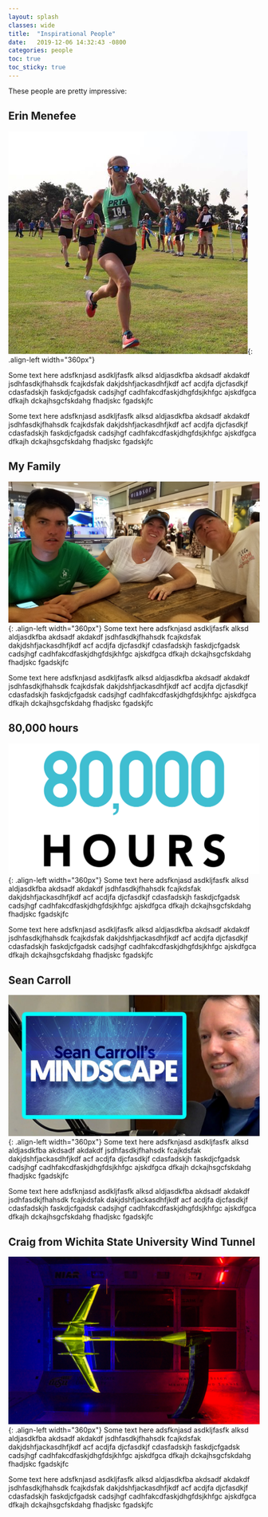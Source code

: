 ```yaml
---
layout: splash
classes: wide
title:  "Inspirational People"
date:   2019-12-06 14:32:43 -0800
categories: people
toc: true
toc_sticky: true
---
```


These people are pretty impressive:

## Erin Menefee

![Erin running](/assets/images/erin_running.jpeg){: .align-left width="360px"} 

Some text here adsfknjasd asdkljfasfk  alksd aldjasdkfba akdsadf akdakdf jsdhfasdkjfhahsdk fcajkdsfak dakjdshfjackasdhfjkdf acf acdjfa djcfasdkjf cdasfadskjh faskdjcfgadsk cadsjhgf cadhfakcdfaskjdhgfdsjkhfgc ajskdfgca dfkajh dckajhsgcfskdahg fhadjskc fgadskjfc

Some text here adsfknjasd asdkljfasfk  alksd aldjasdkfba akdsadf akdakdf jsdhfasdkjfhahsdk fcajkdsfak dakjdshfjackasdhfjkdf acf acdjfa djcfasdkjf cdasfadskjh faskdjcfgadsk cadsjhgf cadhfakcdfaskjdhgfdsjkhfgc ajskdfgca dfkajh dckajhsgcfskdahg fhadjskc fgadskjfc

## My Family
![My family](/assets/images/mom_dad_sean.jpg){: .align-left width="360px"} 
Some text here adsfknjasd asdkljfasfk  alksd aldjasdkfba akdsadf akdakdf jsdhfasdkjfhahsdk fcajkdsfak dakjdshfjackasdhfjkdf acf acdjfa djcfasdkjf cdasfadskjh faskdjcfgadsk cadsjhgf cadhfakcdfaskjdhgfdsjkhfgc ajskdfgca dfkajh dckajhsgcfskdahg fhadjskc fgadskjfc

Some text here adsfknjasd asdkljfasfk  alksd aldjasdkfba akdsadf akdakdf jsdhfasdkjfhahsdk fcajkdsfak dakjdshfjackasdhfjkdf acf acdjfa djcfasdkjf cdasfadskjh faskdjcfgadsk cadsjhgf cadhfakcdfaskjdhgfdsjkhfgc ajskdfgca dfkajh dckajhsgcfskdahg fhadjskc fgadskjfc

## 80,000 hours
![80,000 Hours logo](/assets/images/80000_hours.png){: .align-left width="360px"} 
Some text here adsfknjasd asdkljfasfk  alksd aldjasdkfba akdsadf akdakdf jsdhfasdkjfhahsdk fcajkdsfak dakjdshfjackasdhfjkdf acf acdjfa djcfasdkjf cdasfadskjh faskdjcfgadsk cadsjhgf cadhfakcdfaskjdhgfdsjkhfgc ajskdfgca dfkajh dckajhsgcfskdahg fhadjskc fgadskjfc

Some text here adsfknjasd asdkljfasfk  alksd aldjasdkfba akdsadf akdakdf jsdhfasdkjfhahsdk fcajkdsfak dakjdshfjackasdhfjkdf acf acdjfa djcfasdkjf cdasfadskjh faskdjcfgadsk cadsjhgf cadhfakcdfaskjdhgfdsjkhfgc ajskdfgca dfkajh dckajhsgcfskdahg fhadjskc fgadskjfc


## Sean Carroll
![Sean Carroll](/assets/images/sean_carroll_mindscape.jpg){: .align-left width="360px"} 
Some text here adsfknjasd asdkljfasfk  alksd aldjasdkfba akdsadf akdakdf jsdhfasdkjfhahsdk fcajkdsfak dakjdshfjackasdhfjkdf acf acdjfa djcfasdkjf cdasfadskjh faskdjcfgadsk cadsjhgf cadhfakcdfaskjdhgfdsjkhfgc ajskdfgca dfkajh dckajhsgcfskdahg fhadjskc fgadskjfc

Some text here adsfknjasd asdkljfasfk  alksd aldjasdkfba akdsadf akdakdf jsdhfasdkjfhahsdk fcajkdsfak dakjdshfjackasdhfjkdf acf acdjfa djcfasdkjf cdasfadskjh faskdjcfgadsk cadsjhgf cadhfakcdfaskjdhgfdsjkhfgc ajskdfgca dfkajh dckajhsgcfskdahg fhadjskc fgadskjfc


## Craig from Wichita State University Wind Tunnel
![Walter H. Beech Wind Tunnel Flow Visualization](/assets/images/walterbeech_windtunnel.jpg){: .align-left width="360px"} 
Some text here adsfknjasd asdkljfasfk  alksd aldjasdkfba akdsadf akdakdf jsdhfasdkjfhahsdk fcajkdsfak dakjdshfjackasdhfjkdf acf acdjfa djcfasdkjf cdasfadskjh faskdjcfgadsk cadsjhgf cadhfakcdfaskjdhgfdsjkhfgc ajskdfgca dfkajh dckajhsgcfskdahg fhadjskc fgadskjfc

Some text here adsfknjasd asdkljfasfk  alksd aldjasdkfba akdsadf akdakdf jsdhfasdkjfhahsdk fcajkdsfak dakjdshfjackasdhfjkdf acf acdjfa djcfasdkjf cdasfadskjh faskdjcfgadsk cadsjhgf cadhfakcdfaskjdhgfdsjkhfgc ajskdfgca dfkajh dckajhsgcfskdahg fhadjskc fgadskjfc

